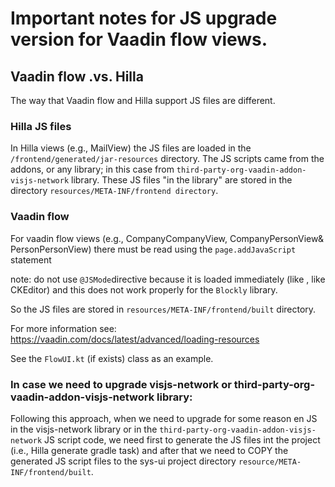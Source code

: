 # Important notes for JS upgrade version for Vaadin flow views.

## Vaadin flow .vs. Hilla

The way that Vaadin flow and Hilla support JS files are different.

### Hilla JS files

In Hilla views (e.g., MailView) the JS files are loaded in the `/frontend/generated/jar-resources`
directory. The JS scripts came from the addons, or any library; in this case from 
`third-party-org-vaadin-addon-visjs-network` library. These JS files "in the library" are stored in 
the directory `resources/META-INF/frontend directory`.

### Vaadin flow

For vaadin flow views (e.g., CompanyCompanyView, CompanyPersonView& PersonPersonView) there must be read
using the `page.addJavaScript` statement 

note: do not use `@JSMode`directive because it is loaded immediately (like , like CKEditor) and this does
      not work properly for the `Blockly` library.

So the JS files are stored in `resources/META-INF/frontend/built` directory.

For more information see:
https://vaadin.com/docs/latest/advanced/loading-resources

See the `FlowUI.kt` (if exists) class as an example.

### In case we need to upgrade visjs-network or third-party-org-vaadin-addon-visjs-network library:

Following this approach, when we need to upgrade for some reason en JS in the visjs-network library or in the
`third-party-org-vaadin-addon-visjs-network` JS script code, we need first to generate the JS files int the
project (i.e., Hilla generate gradle task) and after that we need to COPY the generated JS script files
to the sys-ui project directory `resource/META-INF/frontend/built`.
